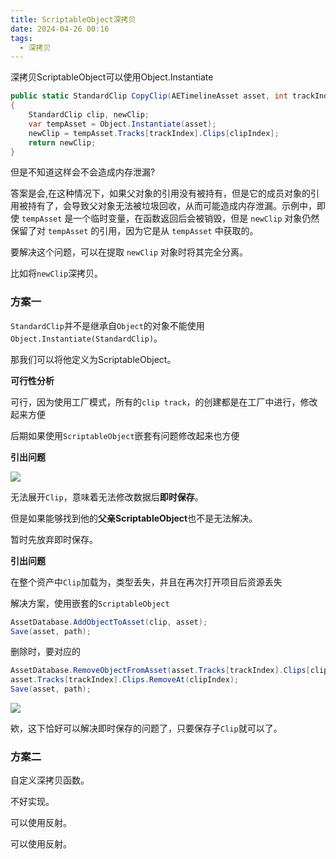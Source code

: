 ```yaml
---
title: ScriptableObject深拷贝
date: 2024-04-26 00:16
tags:
  - 深拷贝
---
```

深拷贝ScriptableObject可以使用Object.Instantiate

```csharp
public static StandardClip CopyClip(AETimelineAsset asset, int trackIndex, int clipIndex)  
{  
    StandardClip clip, newClip;  
	var tempAsset = Object.Instantiate(asset);  
	newClip = tempAsset.Tracks[trackIndex].Clips[clipIndex];  
    return newClip;  
}
```

但是不知道这样会不会造成内存泄漏?

答案是会,在这种情况下，如果父对象的引用没有被持有，但是它的成员对象的引用被持有了，会导致父对象无法被垃圾回收，从而可能造成内存泄漏。示例中，即使 `tempAsset` 是一个临时变量，在函数返回后会被销毁，但是 `newClip` 对象仍然保留了对 `tempAsset` 的引用，因为它是从 `tempAsset` 中获取的。

要解决这个问题，可以在提取 `newClip` 对象时将其完全分离。

比如将`newClip`深拷贝。

### 方案一

`StandardClip`并不是继承自`Object`的对象不能使用`Object.Instantiate(StandardClip)`。

那我们可以将他定义为ScriptableObject。

**可行性分析**

可行，因为使用工厂模式，所有的`clip track`，的创建都是在工厂中进行，修改起来方便

后期如果使用`ScriptableObject`嵌套有问题修改起来也方便

**引出问题**

![](images/posts/Pasted%20image%2020240426005653.png)

无法展开`Clip`，意味着无法修改数据后**即时保存**。

但是如果能够找到他的**父亲ScriptableObject**也不是无法解决。

暂时先放弃即时保存。

**引出问题**

在整个资产中`Clip`加载为，类型丢失，并且在再次打开项目后资源丢失

解决方案，使用嵌套的`ScriptableObject`

```csharp
AssetDatabase.AddObjectToAsset(clip, asset);  
Save(asset, path);
```

删除时，要对应的

```csharp
AssetDatabase.RemoveObjectFromAsset(asset.Tracks[trackIndex].Clips[clipIndex]);  
asset.Tracks[trackIndex].Clips.RemoveAt(clipIndex);  
Save(asset, path);
```

![](images/posts/Pasted%20image%2020240426011648.png)

欸，这下恰好可以解决即时保存的问题了，只要保存子`Clip`就可以了。
### 方案二

自定义深拷贝函数。

不好实现。

可以使用反射。

可以使用反射。


